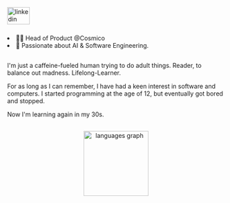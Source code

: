 <div align="left">
  <a href="https://www.linkedin.com/in/rinaldofesta/" target="_blank">
    <img src="https://raw.githubusercontent.com/maurodesouza/profile-readme-generator/master/src/assets/icons/social/linkedin/default.svg" width="52" height="40" alt="linkedin logo"  />
  </a>
</div>

###

<li align="left">👨‍💻 Head of Product @Cosmico</li>
<li>🔭 Passionate about AI & Software Engineering.</li>

###
<h2 align="left"></h2>

<p align="left">I'm just a caffeine-fueled human trying to do adult things. Reader, to balance out madness. Lifelong-Learner.</p>
<p align="left">For as long as I can remember, I have had a keen interest in software and computers. I started programming at the age of 12, but eventually got bored and stopped.</p>
<p align="left">Now I'm learning again in my 30s.</p>

###

<h2 align="left"></h2>

<div align="center">
  <img src="https://github-readme-stats.vercel.app/api/top-langs?username=rinaldofesta&locale=en&hide_title=false&layout=compact&card_width=320&langs_count=5&theme=dracula&hide_border=false&order=2" height="150" alt="languages graph"  />
</div>

###
